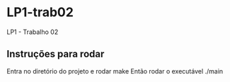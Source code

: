 # LP1-trab02
LP1 - Trabalho 02

## Instruções para rodar
Entra no diretório do projeto e rodar
make
Então rodar o executável
./main
